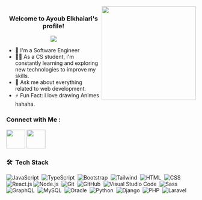 <img width="250" align="right" src="https://media.tenor.com/fCtJQR5AnYUAAAAi/one-piece-monkey-d-luffy.gif">

<h3 align="center">
  Welcome to Ayoub Elkhaiari's profile!
<!--   <img src="https://media.giphy.com/media/hvRJCLFzcasrR4ia7z/giphy.gif" width="28"> -->
</h3>

<!-- Typing SVG by DenverCoder1 - https://github.com/DenverCoder1/readme-typing-svg -->
<p align="center">
  <a href="https://github.com/DenverCoder1/readme-typing-svg"><img src="https://readme-typing-svg.herokuapp.com/?lines=Full-stack%20web%20developer;Always%20learning%20new%20things&font=Fira%20Code&center=true&width=440&height=45&color=f75c7e&vCenter=true&size=22"></a>
</p> 

- 🏢 I'm a Software Engineer 
- 👨‍💻 As a CS student, I'm constantly learning and exploring new technologies to improve my skills.
- 💬 Ask me about everything related to web development.
- ⚡ Fun Fact: I love drawing Animes hahaha.



### Connect with Me :

<a href="https://www.linkedin.com/in/ayoub-elkhaiari-69b876245/" target="_blank"><img  width = "50" height = "50" src="https://cdn-icons-png.flaticon.com/512/174/174857.png" /></a>
<a href="https://www.instagram.com/Unlimited_Soosky/" target="_blank"><img src="https://www.transparentpng.com/details/logo-instagram-images_13549.html" width = "50" height = "50"/></a>
### 🛠 &nbsp;Tech Stack
![JavaScript](https://img.shields.io/badge/-JavaScript-05122A?style=flat&logo=javascript)&nbsp;
![TypeScript](https://img.shields.io/badge/-TypeScript-05122A?style=flat&logo=typescript)&nbsp;
![Bootstrap](https://img.shields.io/badge/-Bootstrap-05122A?style=flat&logo=bootstrap&logoColor=563D7C)&nbsp;
![Tailwind](https://img.shields.io/badge/-Tailwind-05122A?style=flat&logo=tailwind&logoColor=563D7C)&nbsp;
![HTML](https://img.shields.io/badge/-HTML-05122A?style=flat&logo=HTML5)&nbsp;
![CSS](https://img.shields.io/badge/-CSS-05122A?style=flat&logo=CSS3&logoColor=1572B6)&nbsp;
![React.js](https://img.shields.io/badge/-React-05122A?style=flat&logo=react)
![Node.js](https://img.shields.io/badge/-Node.js-05122A?style=flat&logo=node.js&logoColor=339933)&nbsp;
![Git](https://img.shields.io/badge/-Git-05122A?style=flat&logo=git)&nbsp;
![GitHub](https://img.shields.io/badge/-GitHub-05122A?style=flat&logo=github)&nbsp;
![Visual Studio Code](https://img.shields.io/badge/-Visual%20Studio%20Code-05122A?style=flat&logo=visual-studio-code&logoColor=007ACC)&nbsp;
![Sass](https://img.shields.io/badge/-Sass-05122A?style=flat&logo=sass)&nbsp;
![GraphQL](https://img.shields.io/badge/-GraphQL-05122A?style=flat&logo=GraphQL)&nbsp;
![MySQL](https://img.shields.io/badge/-MySQL-05122A?style=flat&logo=MySQL)&nbsp;
![Oracle](https://img.shields.io/badge/-Oracle-05122A?style=flat&logo=oracle)&nbsp;
![Python](https://img.shields.io/badge/-Python%20-05122A?style=flat&logo=python)&nbsp;
![Django](https://img.shields.io/badge/-Django%20-05122A?style=flat&logo=Django)&nbsp;
![PHP](https://img.shields.io/badge/-PHP%20-05122A?style=flat&logo=PHP)&nbsp;
![Laravel](https://img.shields.io/badge/-Laravel%20-05122A?style=flat&logo=laravel)&nbsp;





